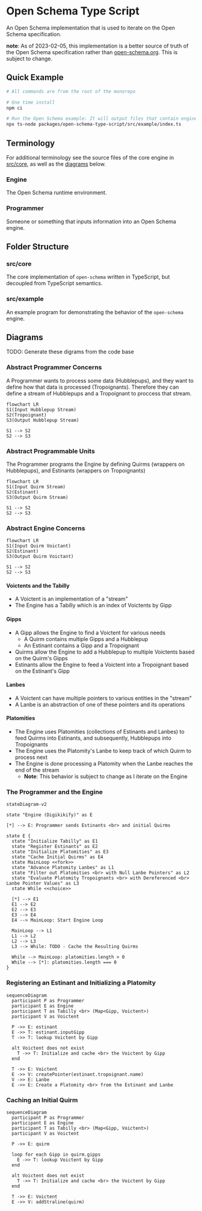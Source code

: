 # Open Schema Type Script

An Open Schema implementation that is used to iterate on the Open Schema specification.

**note**: As of 2023-02-05, this implementation is a better source of truth of the Open Schema specification rather than
[open-schema.org](https://open-schema.org). This is subject to change.

## Quick Example

```bash
# All commands are from the root of the monorepo

# One time install
npm ci

# Run the Open Schema example: It will output files that contain engine event information
npx ts-node packages/open-schema-type-script/src/example/index.ts
```

## Terminology

For additional terminology see the source files of the core engine in [src/core](./src/core/), as well as the
[diagrams](#diagrams) below.

### Engine

The Open Schema runtime environment.

### Programmer

Someone or something that inputs information into an Open Schema engine.

## Folder Structure

### src/core

The core implementation of `open-schema` written in TypeScript, but decoupled from TypeScript semantics.

### src/example

An example program for demonstrating the behavior of the `open-schema` engine.

## Diagrams

TODO: Generate these digrams from the code base

### Abstract Programmer Concerns

A Programmer wants to process some data (Hubblepups), and they want to define how that data is processed (Tropoignants).
Therefore they can define a stream of Hubblepups and a Tropoignant to proccess that stream.

```mermaid
flowchart LR
S1(Input Hubblepup Stream)
S2(Tropoignant)
S3(Output Hubblepup Stream)

S1 --> S2
S2 --> S3
```

### Abstract Programmable Units

The Programmer programs the Engine by defining Quirms (wrappers on Hubblepups), and Estinants (wrappers on Tropoignants)

```mermaid
flowchart LR
S1(Input Quirm Stream)
S2(Estinant)
S3(Output Quirm Stream)

S1 --> S2
S2 --> S3
```

### Abstract Engine Concerns

```mermaid
flowchart LR
S1(Input Quirm Voictant)
S2(Estinant)
S3(Output Quirm Voictant)

S1 --> S2
S2 --> S3
```

#### Voictents and the Tabilly

- A Voictent is an implementation of a "stream"
- The Engine has a Tabilly which is an index of Voictents by Gipp

#### Gipps

- A Gipp allows the Engine to find a Voictent for various needs
  - A Quirm contains multiple Gipps and a Hubblepup
  - An Estinant contains a Gipp and a Tropoignant
- Quirms allow the Engine to add a Hubblepup to multiple Voictents based on the Quirm's Gipps
- Estinants allow the Engine to feed a Voictent into a Tropoignant based on the Estinant's Gipp

#### Lanbes

- A Voictent can have multiple pointers to various entities in the "stream"
- A Lanbe is an abstraction of one of these pointers and its operations

#### Platomities

- The Engine uses Platomities (collections of Estinants and Lanbes) to feed Quirms into Estinants, and subsequently,
  Hubblepups into Tropoignants
- The Engine uses the Platomity's Lanbe to keep track of which Quirm to process next
- The Engine is done processing a Platomity when the Lanbe reaches the end of the stream
  - **Note**: This behavior is subject to change as I iterate on the Engine

### The Programmer and the Engine

```mermaid
stateDiagram-v2

state "Engine (Digikikify)" as E

[*] --> E: Programmer sends Estinants <br> and initial Quirms

state E {
  state "Initialize Tabilly" as E1
  state "Register Estinants" as E2
  state "Initialize Platomities" as E3
  state "Cache Initial Quirms" as E4
  state MainLoop <<fork>>
  state "Advance Platomity Lanbes" as L1
  state "Filter out Platomities <br> with Null Lanbe Pointers" as L2
  state "Evaluate Platomity Tropoignants <br> with Dereferenced <br> Lanbe Pointer Values" as L3
  state While <<choice>>

  [*] --> E1
  E1 --> E2
  E2 --> E3
  E3 --> E4
  E4 --> MainLoop: Start Engine Loop

  MainLoop --> L1
  L1 --> L2
  L2 --> L3
  L3 --> While: TODO - Cache the Resulting Quirms

  While --> MainLoop: platomities.length > 0
  While --> [*]: platomities.length === 0
}
```

### Registering an Estinant and Initializing a Platomity

```mermaid
sequenceDiagram
  participant P as Programmer
  participant E as Engine
  participant T as Tabilly <br> (Map<Gipp, Voictent>)
  participant V as Voictent

  P ->> E: estinant
  E ->> T: estinant.inputGipp
  T ->> T: lookup Voictent by Gipp

  alt Voictent does not exist
    T ->> T: Initialize and cache <br> the Voictent by Gipp
  end

  T ->> E: Voictent
  E ->> V: createPointer(estinant.tropoignant.name)
  V ->> E: Lanbe
  E ->> E: Create a Platomity <br> from the Estinant and Lanbe
```

### Caching an Initial Quirm

```mermaid
sequenceDiagram
  participant P as Programmer
  participant E as Engine
  participant T as Tabilly <br> (Map<Gipp, Voictent>)
  participant V as Voictent

  P ->> E: quirm

  loop for each Gipp in quirm.gipps
    E ->> T: lookup Voictent by Gipp
  end

  alt Voictent does not exist
    T ->> T: Initialize and cache <br> the Voictent by Gipp
  end

  T ->> E: Voictent
  E ->> V: addStraline(quirm)
```
